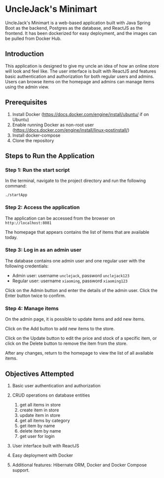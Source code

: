 # UncleJack's Minimart

UncleJack's Minimart is a web-based application built with Java Spring Boot as the backend, Postgres as the database, and ReactJS as the frontend. It has been dockerized for easy deployment, and the images can be pulled from Docker Hub.

## Introduction

This application is designed to give my uncle an idea of how an online store will look and feel like. The user interface is built with ReactJS and features basic authentication and authorization for both regular users and admins. Users can browse items on the homepage and admins can manage items using the admin view.

## Prerequisites

1. Install Docker (https://docs.docker.com/engine/install/ubuntu/ if on Ubuntu)
2. Enable running Docker as non-root user (https://docs.docker.com/engine/install/linux-postinstall/)
3. Install docker-compose
4. Clone the repository 


## Steps to Run the Application

### Step 1: Run the start script

In the terminal, navigate to the project directory and run the following command:
```
./startApp
```

### Step 2: Access the application

The application can be accessed from the browser on `http://localhost:8081`

The homepage that appears contains the list of items that are available today.


### Step 3: Log in as an admin user

The database contains one admin user and one regular user with the following credentials: 

   - Admin user: username `unclejack`, password `unclejack123`
   - Regular user: username `xiaoming`, password `xiaoming123`

Click on the Admin button and enter the details of the admin user. Click the Enter button twice to confirm.


### Step 4: Manage items

On the admin page, it is possible to update items and add new items.

Click on the Add button to add new items to the store. 

Click on the Update button to edit the price and stock of a specific item, or click on the Delete button to remove the item from the store.

After any changes, return to the homepage to view the list of all available items.


## Objectives Attempted

1. Basic user authentication and authorization
1. CRUD operations on database entities
    1. get all items in store
    1. create item in store
    1. update item in store
    1. get all items by category
    1. get item by name
    1. delete item by name
    1. get user for login

1. User interface built with ReactJS
1. Easy deployment with Docker
1. Additional features: Hibernate ORM, Docker and Docker Compose support.

